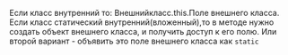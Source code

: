 Если класс внутренний то: Внешнийкласс.this.Поле внешнего класса. Если класс статический внутренний(вложенный),то в методе нужно создать объект внешнего класса, и получить доступ к его полю. Или второй вариант - объявить это поле внешнего класса как <code>static</code>